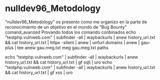 # nulldev96_Metodology
"nulldev96_Metodology" os presento como me organizo en la parte de reconocimiento de un objetivo en el mundo de "Bug Bounty"
comand_avanzed
Provando todos los comando conbinados
echo "testphp.vulnweb.com" | subfinder -all |  waybackurls | anew history_url.txt && cat history_url.txt | httpx -silent | anew  | unfurl domains | anew | gau-plus | tee anew gau.meg.txt
meg gau.meg.txt paths


echo "testphp.vulnweb.com" | subfinder -all |  waybackurls | anew history_url.txt && cat history_url.txt | gf sqli | uro
echo "testphp.vulnweb.com" | subfinder -all |  waybackurls | anew history_url.txt && cat history_url.txt | gf xss | uro
